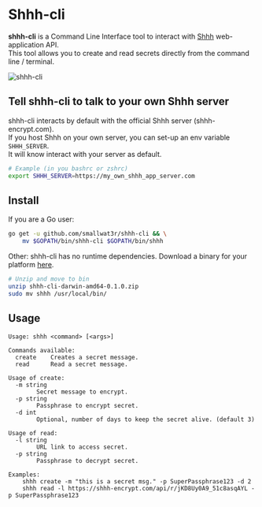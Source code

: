 # Shhh-cli  

**shhh-cli** is a Command Line Interface tool to interact with [Shhh](https://github.com/smallwat3r) web-application API.  
This tool allows you to create and read secrets directly from the command line / terminal.  

![shhh-cli](https://i.imgur.com/HntOMrf.gif)  

## Tell shhh-cli to talk to your own Shhh server  

shhh-cli interacts by default with the official Shhh server (shhh-encrypt.com).  
If you host Shhh on your own server, you can set-up an env variable `SHHH_SERVER`.  
It will know interact with your server as default.  
```sh
# Example (in you bashrc or zshrc)
export SHHH_SERVER=https://my_own_shhh_app_server.com
```

## Install  

If you are a Go user:
```sh
go get -u github.com/smallwat3r/shhh-cli && \
    mv $GOPATH/bin/shhh-cli $GOPATH/bin/shhh
```

Other: shhh-cli has no runtime dependencies. Download a binary for your 
platform [here](https://github.com/smallwat3r/shhh-cli/releases).

```sh
# Unzip and move to bin
unzip shhh-cli-darwin-amd64-0.1.0.zip
sudo mv shhh /usr/local/bin/
```

## Usage  

```
Usage: shhh <command> [<args>]

Commands available:
  create    Creates a secret message.
  read      Read a secret message.

Usage of create:
  -m string
        Secret message to encrypt.
  -p string
        Passphrase to encrypt secret.
  -d int
        Optional, number of days to keep the secret alive. (default 3)

Usage of read:
  -l string
        URL link to access secret.
  -p string
        Passphrase to decrypt secret.

Examples:
    shhh create -m "this is a secret msg." -p SuperPassphrase123 -d 2
    shhh read -l https://shhh-encrypt.com/api/r/jKD8Uy0A9_51c8asqAYL -p SuperPassphrase123
```
